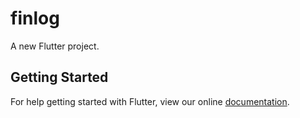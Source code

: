# finlog

A new Flutter project.

## Getting Started

For help getting started with Flutter, view our online
[documentation](https://flutter.io/).
